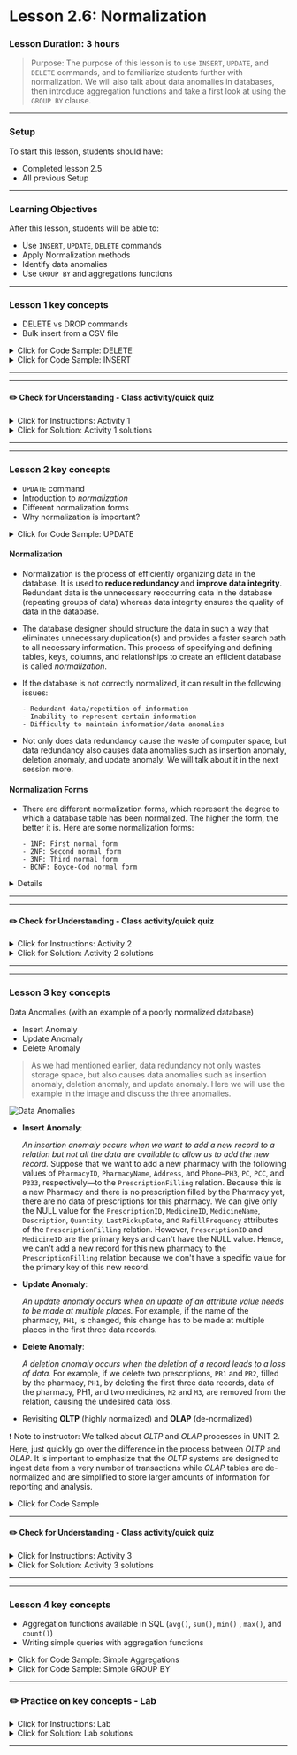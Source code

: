 # Lesson 2.6: Normalization

### Lesson Duration: 3 hours

> Purpose: The purpose of this lesson is to use `INSERT`, `UPDATE`, and `DELETE` commands, and to familiarize students further with normalization. We will also talk about data anomalies in databases, then introduce aggregation functions and take a first look at using the `GROUP BY` clause.

---

### Setup

To start this lesson, students should have:

- Completed lesson 2.5
- All previous Setup

---

### Learning Objectives

After this lesson, students will be able to:

- Use `INSERT`, `UPDATE`, `DELETE` commands
- Apply Normalization methods
- Identify data anomalies
- Use `GROUP BY` and aggregations functions

---

### Lesson 1 key concepts



- DELETE vs DROP commands
- Bulk insert from a CSV file

<details>
<summary> Click for Code Sample: DELETE </summary>

```sql
-- deletes the record where the condition is met
delete from account_demo where account_id = 1;

-- deletes all the contents from the table without deleting the table
delete from account_demo;
```

- Discuss the difference between `drop` and `delete`.
  It is important to note the difference between DELETE and DROP.
  `DELETE` only removes the contents of the table, while the `DROP` command removes the table from the database. (Remember we used the statement `drop table if exists district_demo;` before we created the table in the database to make sure that it doesn't already exist in the database.)

```sql
delete from district_demo;
```

</details>

<details>
<summary> Click for Code Sample: INSERT </summary>


```sql
show variables like 'local_infile';
set global local_infile = 1;
```

```sql
delete from district_demo;

load data local infile './district.csv' -- this file is at files_for_lesson_and_activities folder
into table district_demo
fields terminated by ',';
```

> The CSV file has been attached. Note that, since we deleted a column in the `district_demo` table, the same changes were made to the CSV file. Ask the students to do the same with the account_demo table. The CSV file is added to the folder as well. Solution:

```sql
delete from account_demo;

load data local infile './account.csv' -- this file is at files_for_lesson_and_activities folders
into table account_demo
fields terminated BY ',';
```

</details>

---



---

#### :pencil2: Check for Understanding - Class activity/quick quiz



<details>
  <summary> Click for Instructions: Activity 1 </summary>

- Link to [activity 1](https://github.com/ironhack-edu/data_2.06_activities/blob/master/2.06_activity_1.md).

</details>

<details>
  <summary>Click for Solution: Activity 1 solutions</summary>

- Link to [activity 1 solution]().

</details>

---



---

### Lesson 2 key concepts



- `UPDATE` command
- Introduction to _normalization_
- Different normalization forms
- Why normalization is important?

<details> 
  <summary> Click for Code Sample: UPDATE </summary>

```sql
update district_demo
set A4 = 0, A5 = 0, A6 = 0
where A2 = 'Kladno';
```

:exclamation: Note to instructor: Now we will go back to our original database.

</details>

#### Normalization

- Normalization is the process of efficiently organizing data in the database. It is used to **reduce redundancy** and **improve data integrity**. Redundant data is the unnecessary reoccurring data in the database (repeating groups of data) whereas data integrity ensures the quality of data in the database.

- The database designer should structure the data in such a way that eliminates unnecessary duplication(s) and provides a faster search path to all necessary information. This process of specifying and defining tables, keys, columns, and relationships to create an efficient database is called _normalization_.

- If the database is not correctly normalized, it can result in the following issues:

      - Redundant data/repetition of information
      - Inability to represent certain information
      - Difficulty to maintain information/data anomalies

- Not only does data redundancy cause the waste of computer space, but data redundancy also causes data anomalies such as insertion anomaly, deletion anomaly, and update anomaly. We will talk about it in the next session more.

#### Normalization Forms

- There are different normalization forms, which represent the degree to which a database table has been normalized. The higher the form, the better it is. Here are some normalization forms:

      - 1NF: First normal form
      - 2NF: Second normal form
      - 3NF: Third normal form
      - BCNF: Boyce-Cod normal form


<details>
TBD :
</details>

---



---

#### :pencil2: Check for Understanding - Class activity/quick quiz



<details>
  <summary> Click for Instructions: Activity 2 </summary>

- Link to [activity 2](https://github.com/ironhack-edu/data_2.06_activities/blob/master/2.06_activity_2.md).

</details>

<details>
  <summary>Click for Solution: Activity 2 solutions</summary>

- Class Discussion

</details>

---



---

### Lesson 3 key concepts



Data Anomalies (with an example of a poorly normalized database)

- Insert Anomaly
- Update Anomaly
- Delete Anomaly

> As we had mentioned earlier, data redundancy not only wastes storage space, but also causes data anomalies such as insertion anomaly, deletion anomaly, and update anomaly. Here we will use the example in the image and discuss the three anomalies.
> </br>

![Data Anomalies](https://education-team-2020.s3-eu-west-1.amazonaws.com/data-analytics/2.6-data_anomalies_example.png)

- **Insert Anomaly**:

  _An insertion anomaly occurs when we want to add a new record to a relation but not all the data are available to allow us to add the new record._ Suppose that we want to add a new pharmacy with the following values of `PharmacyID`, `PharmacyName`, `Address`, and `Phone—PH3`, `PC`, `PCC`, and `P333`, respectively—to the `PrescriptionFilling` relation. Because this is a new Pharmacy and there is no prescription filled by the Pharmacy yet, there are no data of prescriptions for this pharmacy. We can give only the NULL value for the `PrescriptionID`, `MedicineID`, `MedicineName`, `Description`, `Quantity`, `LastPickupDate`, and `RefillFrequency` attributes of the `PrescriptionFilling` relation. However, `PrescriptionID` and `MedicineID` are the primary keys and can't have the NULL value. Hence, we can't add a new record for this new pharmacy to the `PrescriptionFilling` relation because we don't have a specific value for the primary key of this new record.

- **Update Anomaly**:

  _An update anomaly occurs when an update of an attribute value needs to be made at multiple places._ For example, if the name of the pharmacy, `PH1`, is changed, this change has to be made at multiple places in the first three data records.

- **Delete Anomaly**:

  _A deletion anomaly occurs when the deletion of a record leads to a loss of data._ For example, if we delete two prescriptions, `PR1` and `PR2`, filled by the pharmacy, `PH1`, by deleting the first three data records, data of the pharmacy, PH1, and two medicines, `M2` and `M3`, are removed from the relation, causing the undesired data loss.

- Revisiting **OLTP** (highly normalized) and **OLAP** (de-normalized)

:exclamation: Note to instructor: We talked about _OLTP_ and _OLAP_ processes in UNIT 2. Here, just quickly go over the difference in the process between _OLTP_ and _OLAP_. It is important to emphasize that the _OLTP_ systems are designed to ingest data from a very number of transactions while _OLAP_ tables are de-normalized and are simplified to store larger amounts of information for reporting and analysis.

<details>
<summary> Click for Code Sample </summary>

```sql
TBD code
```

</details>

---

#### :pencil2: Check for Understanding - Class activity/quick quiz


<details>
  <summary> Click for Instructions: Activity 3 </summary>

- Link to [activity 3](https://github.com/ironhack-edu/data_2.06_activities/blob/master/2.06_activity_3.md).

</details>

<details>
  <summary>Click for Solution: Activity 3 solutions</summary>

- Link to [activity 3 solution]().

</details>

---


---

### Lesson 4 key concepts



- Aggregation functions available in SQL (`avg()`, `sum()`, `min()` , `max()`, and `count()`)
- Writing simple queries with aggregation functions

<details>
<summary> Click for Code Sample: Simple Aggregations </summary>
 
```sql
-- what is the total amount loaned by the bank so far
select sum(amount) from bank.loan;

-- what is the total amount that the bank has recovered/received from the customers
select sum(payments) from bank.loan;

-- what is the average loan amount taken by customers in Status A
select avg(amount) from bank.loan
where Status = 'A';
```

This is how we can use simple aggregation functions. Now, you can challenge your students changing the previous query from _"What is the average loan amount taken by customers in Status A"_ to _"What is the average loan amount taken by customers in each of the status categories? Arrange them from highest to lowest"_.

</details>

<details> 
  <summary> Click for Code Sample: Simple GROUP BY </summary>

```sql
select avg(amount) from bank.loan
group by Status;
```

```sql
select avg(amount) as Average, status from bank.loan
group by Status
order by Average asc;
```

</details>

---

### :pencil2: Practice on key concepts - Lab

<details>
  <summary> Click for Instructions: Lab </summary>

- Link to the lab: [https://github.com/ironhack-labs/lab-sql-6](https://github.com/ironhack-labs/lab-sql-6)

</details>

<details>
  <summary>Click for Solution: Lab solutions</summary>

- Link to the [lab solution]().

</details>

---
